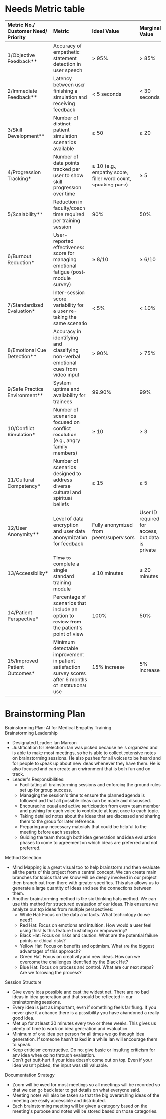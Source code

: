 # Needs Metric table

| Metric No./ Customer Need/ Priority | Metric | Ideal Value | Marginal Value | Source of Need and/or Metric |
| :---- | :---- | :---- | :---- | :---- |
| 1/Objective Feedback\*\* | Accuracy of empathetic statement detection in user speech | \> 95% | \> 85% | Objective feedback on empathetic communication |
| 2/Immediate Feedback\*\* | Latency between user finishing a simulation and receiving feedback | \< 5 seconds | \< 30 seconds | Immediate feedback on patient interaction |
| 3/Skill Development\*\* | Number of distinct patient simulation scenarios available | ≥ 50 | ≥ 20 | Practice with diverse patient types and diagnoses |
| 4/Progression Tracking\* | Number of data points tracked per user to show skill progression over time | ≥ 10 (e.g., empathy score, filler word count, speaking pace) | ≥ 5 | Measure the progression of empathetic skills over time |
| 5/Scalability\*\* | Reduction in faculty/coach time required per training session | 90% | 50% | Reduce reliance on faculty observers and coaching costs |
| 6/Burnout Reduction\* | User-reported effectiveness score for managing emotional fatigue (post-module survey) | ≥ 8/10 | ≥ 6/10 | Mitigate empathy erosion and reduce provider burnout |
| 7/Standardized Evaluation\* | Inter-session score variability for a user re-taking the same scenario | \< 5% | \< 10% | Standardize the evaluation of communication competency |
| 8/Emotional Cue Detection\*\* | Accuracy in identifying and classifying non-verbal emotional cues from video input | \> 90% | \> 75% | Address awareness of emotional and physical cues |
| 9/Safe Practice Environment\*\* | System uptime and availability for trainees | 99.90% | 99% | Provide a safe and repeatable environment for practice |
| 10/Conflict Simulation\* | Number of scenarios focused on conflict resolution (e.g., angry family members) | ≥ 10 | ≥ 3 | Simulate conversations with angry family members |
| 11/Cultural Competency\* | Number of scenarios designed to address diverse cultural and spiritual beliefs | ≥ 15 | ≥ 5 | Explore scenarios involving diverse cultural and spiritual beliefs |
| 12/User Anonymity\*\* | Level of data encryption and user data anonymization for feedback | Fully anonymized from peers/supervisors | User ID required for access, but data is private | Provide ongoing, confidential feedback |
| 13/Accessibility\* | Time to complete a single standard training module | ≤ 10 minutes | ≤ 20 minutes | Ensure tool is accessible and does not overwhelm schedules |
| 14/Patient Perspective\* | Percentage of scenarios that include an option to review from the patient's point of view | 100% | 50% | Experience difficult conversations from the patient's perspective |
| 15/Improved Patient Outcomes\* | Minimum detectable improvement in patient satisfaction survey scores after 6 months of institutional use | 15% increase | 5% increase | Improve overall patient satisfaction metrics |

# Brainstorming Plan

Brainstorming Plan: AI for Medical Empathy Training  
Brainstorming Leadership

* Designated Leader: Ian Marcon  
* Justification for Selection: Ian was picked because he is organized and is able to make most meetings, so he is able to collect extensive notes on brainstorming sessions. He also pushes for all voices to be heard and for people to speak up about new ideas whenever they have them. He is also focused and can create an environment that is both fun and on track.  
* Leader's Responsibilities:  
  * Facilitating all brainstorming sessions and enforcing the ground rules set up for group success.  
  * Managing the session's time to ensure the planned agenda is followed and that all possible ideas can be made and discussed.  
  * Encouraging equal and active participation from every team member and pushing for each voice to contribute at least once to each topic.  
  * Taking detailed notes about the ideas that are discussed and sharing them to the group for later reference.  
  * Preparing any necessary materials that could be helpful to the meeting before each session.  
  * Guiding the team through both idea generation and idea evaluation phases to come to agreement on which ideas are preferred and not preferred.

Method Selection

* Mind Mapping is a great visual tool to help brainstorm and then evaluate all the parts of this project from a central concept. We can create main branches for topics that we know will be deeply involved in our project then branch out from there with greater specifics. This also allows us to generate a large quantity of ideas and see the connections between them.  
* Another brainstorming method is the six thinking hats method. We can use this method for structured evaluation of our ideas. This ensures we analyze our top ideas from multiple perspectives:  
  * White Hat: Focus on the data and facts. What technology do we need?  
  * Red Hat: Focus on emotions and intuition. How would a user feel using this? Is this feature frustrating or empowering?  
  * Black Hat: Focus on risks and caution. What are the potential failure points or ethical risks?  
  * Yellow Hat: Focus on benefits and optimism. What are the biggest advantages of this approach?  
  * Green Hat: Focus on creativity and new ideas. How can we overcome the challenges identified by the Black Hat?  
  * Blue Hat: Focus on process and control. What are our next steps? Are we following the process?

Session Structure

* Give every idea possible and cast the widest net. There are no bad ideas in idea generation and that should be reflected in our brainstorming sessions.  
* Every idea is just as important, even if something feels far flung. If you never give it a chance there is a possibility you have abandoned a really good idea.  
* Met up for at least 30 minutes every two or three weeks. This gives us plenty of time to work on idea generation and evaluation.  
* Minimum of one idea per person for all times we go through idea generation. If someone hasn’t talked in a while Ian will encourage them to speak.  
* Keep criticism constructive. Do not give basic or insulting criticism for any idea when going through evaluation.  
* Don’t get butt-hurt if your idea doesn’t come out on top. Even if your idea wasn’t picked, the input was still valuable.

Documentation Strategy

* Zoom will be used for most meetings so all meetings will be recorded so that we can go back later to get details on what everyone said.  
* Meeting notes will also be taken so that the big overarching ideas of the meeting are easily accessible and distributed.  
* Each brainstorming meeting will be given a category based on the meeting's purpose and notes will be stored based on those categories.

